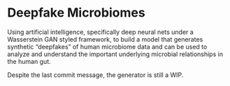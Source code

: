 # Deepfake Microbiomes

Using artificial intelligence, specifically deep neural nets under a Wasserstein GAN styled framework, to build a model that generates synthetic “deepfakes” of human microbiome data and can be used to analyze and understand the important underlying microbial relationships in the human gut.

Despite the last commit message, the generator is still a WIP.

